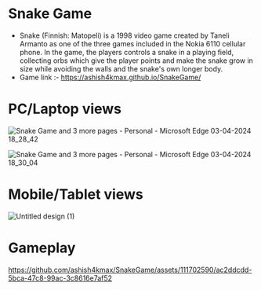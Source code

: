 # Snake Game
* Snake (Finnish: Matopeli) is a 1998 video game created by Taneli Armanto as one of the three games included in the Nokia 6110 cellular phone. In the game, the players controls a snake in a playing field, collecting orbs which give the player points and make the 
  snake grow in size while avoiding the walls and the snake's own longer body.
* Game link :- https://ashish4kmax.github.io/SnakeGame/

# PC/Laptop views
![Snake Game and 3 more pages - Personal - Microsoft​ Edge 03-04-2024 18_28_42](https://github.com/ashish4kmax/SnakeGame/assets/111702590/b6f5cf4e-4722-4122-8d18-6ac5f74f0f09)

![Snake Game and 3 more pages - Personal - Microsoft​ Edge 03-04-2024 18_30_04](https://github.com/ashish4kmax/SnakeGame/assets/111702590/dd6dbc0b-d898-4be4-a34e-632ef026dacb)

# Mobile/Tablet views

![Untitled design (1)](https://github.com/ashish4kmax/SnakeGame/assets/111702590/358b7257-8148-485e-b7ca-a6b2af5beeb0)

# Gameplay

https://github.com/ashish4kmax/SnakeGame/assets/111702590/ac2ddcdd-5bca-47c8-99ac-3c8616e7af52

